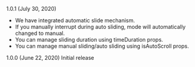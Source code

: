 1.0.1 (July 30, 2020)
- We have integrated automatic slide mechanism.
- If you manually interrupt during auto sliding, mode will automatically changed to manual.
- You can manage sliding duration using timeDuration props.
- You can manage manual sliding/auto sliding using isAutoScroll props.

1.0.0 (June 22, 2020)
Initial release